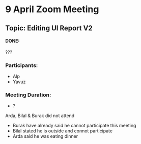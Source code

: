 # 9 April Zoom Meeting
## Topic: Editing UI Report V2
#### DONE:
???

### Participants:
- Alp
- Yavuz

### Meeting Duration:
- ?

Arda, Bilal & Burak did not attend
- Burak have already said he cannot participate this meeting
- Bilal stated he is outside and connot participate
- Arda said he was eating dinner
